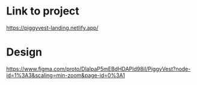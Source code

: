 # Link to project
https://piggyvest-landing.netlify.app/

# Design
https://www.figma.com/proto/DlaIpaP5mEBdHDAPld98iI/PiggyVest?node-id=1%3A3&scaling=min-zoom&page-id=0%3A1
